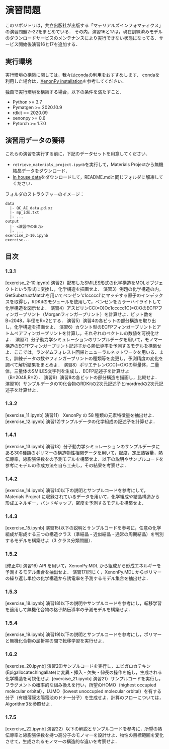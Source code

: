 # 演習問題

このリポジトリは，共立出版社が出版する「マテリアルズインフォマティクス」の演習問題2~22をまとめている．
その内，演習16と17は，現在訓練済みモデルのダウンロードサービスのメンテナンスにより実行できない状態になってる．サービス開始後演習16と17を追加する．

## 実行環境

実行環境の構築に関しては，我々は[conda](https://docs.conda.io/en/latest/miniconda.html)の利用をおすすめします．
condaを利用した場合は，[XenonPy installation](https://xenonpy.readthedocs.io/en/latest/installation.html#using-conda-and-pip)を参考してください．

独自で実行環境を構築する場合，以下の条件を満たすこと．

* Python >= 3.7
* Pymatgen >= 2020.10.9
* rdkit == 2020.09
* xenonpy >= 0.6
* Pytorch >= 1.7.0

## 演習用データの獲得

これらの演習を実行する前に，下記のデータセットを用意してください．

* `retrieve_materials_project.ipynb`を実行して，Materials Projectから無機結晶データをダウンロード．
* [In house data](https://github.com/yoshida-lab/MI-Book/releases/download/v1.0.0/data.zip)をダウンロードして，README.mdと同じフォルダに解凍してください．

フォルダのストラクチャーのイメージ：
```
data
  |- QC_AC_data.pd.xz
  |- mp_ids.txt
  |- ...
output
  |- <演習中の出力>
  |- ...
exercise_2-10.ipynb
exercise...
```

## 目次

### 1.3.1
[exercise_2-10.ipynb]
演習2）配布したSMILES形式の化学構造をMOLオブジェクトという形式に変換し，化学構造を描画せよ．
演習3）例題の化学構造の内，GetSubstructMatchを用いてベンゼン’c1ccccc1’にマッチする原子のインデックスを取得し，RDKitのモジュールを使用して，ベンゼンをカラーハイライトして化学構造を図示せよ．
演習4）アスピリンCC(=O)Oc1ccccc1C(=O)OのECFPフィンガープリント（Morganフィンガープリント）を計算せよ．ビット数をB=2048，半径をR=2とする．
演習5）演習4の各ビットの部分構造を取り出し，化学構造を描画せよ．
演習6）カウント型のECFPフィンガープリントとアトムペアフィンガープリントを計算し，それぞれのベクトルの数値を可視化せよ．
演習7）分子動力学シミュレーションのサンプルデータを用いて，モノマー構造のECFPフィンガープリント記述子から熱伝導率を予測するモデルを構築せよ．ここでは，ランダムフォレスト回帰とニューラルネットワークを用いる．また，訓練データの数やフィンガープリントの種類等を変更し，予測精度の変化を調べて解析結果をまとめよ．
演習8）ポリエチレンCCC(=O)Oの単量体，二量体，三量体のSMILES文字列を生成し．ECFP記述子を計算せよ（B=2048,R=2）．
演習9）演習8の各ビットの部分構造を描画し，比較せよ．
演習10）サンプルデータの10化合物のRDKitの2次元記述子とmordredの2次元記述子を計算せよ．

### 1.3.2
[exercise_11.ipynb]
演習11） XenonPy の 58 種類の元素特徴量を抽出せよ．
[exercise_12.ipynb]
演習12)サンプルデータの化学組成の記述子を計算せよ．

### 1.4.1
[exercise_13.ipynb]
演習13）分子動力学シミュレーションのサンプルデータにある300種類のポリマーの構造物性相関データを用いて，密度，定圧熱容量，熱伝導率，線膨張係数をの予測モデルを構築せよ．以下の説明やサンプルコードを参考にモデルの作成方法を自ら工夫し，その結果を考察せよ．

### 1.4.2
[exercise_14.ipynb]
演習14)以下の説明とサンプルコードを参考にして，Materials Project に収録されているデータを用いて，化学組成や結晶構造から形成エネルギー，バンドギャップ，密度を予測するモデルを構築せよ．

### 1.4.3
[exercise_15.ipynb]
演習15)以下の説明とサンプルコードを参考に，任意の化学組成が形成する三つの構造クラス（準結晶・近似結晶・通常の周期結晶）を判別するモデルを構築せよ（3 クラス分類問題）．

### 1.5.2
[修正中]
演習16) API を用いて，XenonPy.MDL から組成から形成エネルギーを予測するモデル集合を抽出せよ．
演習17)同じく，XenonPy.MDL からポリマーの繰り返し単位の化学構造から誘電率を予測するモデル集合を抽出せよ．

### 1.5.3
[exercise_18.ipynb]
演習18)以下の説明やサンプルコードを参考にし，転移学習を適用して無機化合物の格子熱伝導率の予測モデルを構築せよ．

### 1.5.4
[exercise_19.ipynb]
演習19)以下の説明とサンプルコードを参考にし，ポリマーと無機化合物の屈折率の間で転移学習を実行せよ．

### 1.6.2
[exercise_20.ipynb]
演習20)サンプルコードを実行し，エピガロカテキン(Epigallocatechingallate)に変異・挿入・欠失・伸長の操作を施し，生成される化学構造を可視化せよ.
[exercise_21.ipynb]
演習21）サンプルコードを実行し，フラグメントの確率的な組み換えを行い，所望のHOMO（highest occupied molecular orbital），LUMO（lowest unoccupied molecular orbital）を有する分子（有機薄膜太陽電池のドナー分子）を生成せよ．計算のフローについては，Algorithm3を参照せよ．

### 1.7.5
[exercise_22.ipynb]
演習22）以下の解説とサンプルコードを参考に，所望の熱伝導率と線膨張係数を持つ高分子のモノマーを設計せよ．物性の目標範囲を変化させて，生成されるモノマーの構造的な違いを考察せよ．
